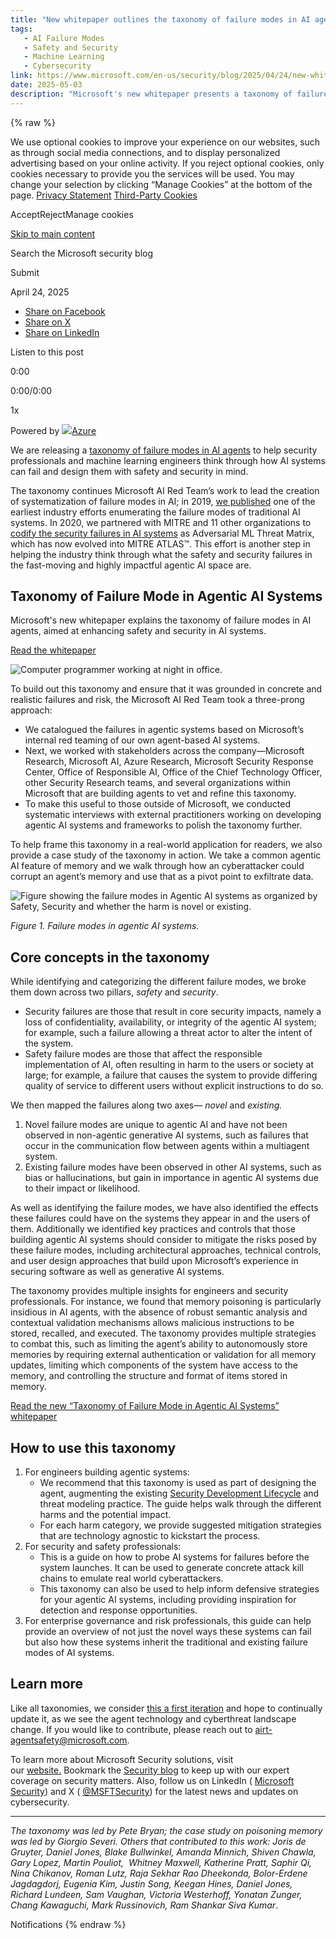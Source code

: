 ```yaml
---
title: "New whitepaper outlines the taxonomy of failure modes in AI agents | Microsoft Security Blog"
tags:
   - AI Failure Modes
   - Safety and Security
   - Machine Learning
   - Cybersecurity
link: https://www.microsoft.com/en-us/security/blog/2025/04/24/new-whitepaper-outlines-the-taxonomy-of-failure-modes-in-ai-agents/
date: 2025-05-03
description: "Microsoft's new whitepaper presents a taxonomy of failure modes in agentic AI systems, enhancing safety and security in AI design. It categorizes failures into safety and security, with distinctions between novel failures unique to agentic systems and existing failures observed in other AI types. Key insights include risks like memory poisoning, highlighting the need for robust semantic analysis and contextual validation. The taxonomy serves as a guide for engineers and security professionals to identify, model, and mitigate risks, prioritizing secure memory management and user design. This foundational work invites ongoing industry contributions to refine AI safety strategies."
---
```

{% raw %}

We use optional cookies to improve your experience on our websites, such as through social media connections, and to display personalized advertising based on your online activity. If you reject optional cookies, only cookies necessary to provide you the services will be used. You may change your selection by clicking “Manage Cookies” at the bottom of the page. [Privacy Statement](https://go.microsoft.com/fwlink/?LinkId=521839) [Third-Party Cookies](https://aka.ms/3rdpartycookies)

AcceptRejectManage cookies

[Skip to main content](javascript:void(0))

Search the Microsoft security blog

Submit

April 24, 2025

- [Share on Facebook](https://www.facebook.com/sharer.php?u=https://www.microsoft.com/en-us/security/blog/2025/04/24/new-whitepaper-outlines-the-taxonomy-of-failure-modes-in-ai-agents/)
- [Share on X](https://twitter.com/intent/tweet?url=https://www.microsoft.com/en-us/security/blog/2025/04/24/new-whitepaper-outlines-the-taxonomy-of-failure-modes-in-ai-agents/)
- [Share on LinkedIn](https://www.linkedin.com/shareArticle?mini=true&url=https://www.microsoft.com/en-us/security/blog/2025/04/24/new-whitepaper-outlines-the-taxonomy-of-failure-modes-in-ai-agents/)

Listen to this post

0:00

0:00/0:00

1x

Powered by [![](https://www.microsoft.com/en-us/security/blog/wp-content/plugins/ms-cloud-marketing-modules/assets/images/logo-azure@2x.png)Azure](https://azure.microsoft.com/en-us/products/cognitive-services/text-to-speech)

We are releasing a [taxonomy of failure modes in AI agents](https://cdn-dynmedia-1.microsoft.com/is/content/microsoftcorp/microsoft/final/en-us/microsoft-brand/documents/Taxonomy-of-Failure-Mode-in-Agentic-AI-Systems-Whitepaper.pdf) to help security professionals and machine learning engineers think through how AI systems can fail and design them with safety and security in mind.

The taxonomy continues Microsoft AI Red Team’s work to lead the creation of systematization of failure modes in AI; in 2019, [we published](https://arxiv.org/abs/1911.11034) one of the earliest industry efforts enumerating the failure modes of traditional AI systems. In 2020, we partnered with MITRE and 11 other organizations to [codify the security failures in AI systems](https://www.microsoft.com/en-us/security/blog/2020/10/22/cyberattacks-against-machine-learning-systems-are-more-common-than-you-think/) as Adversarial ML Threat Matrix, which has now evolved into MITRE ATLAS™. This effort is another step in helping the industry think through what the safety and security failures in the fast-moving and highly impactful agentic AI space are.

## Taxonomy of Failure Mode in Agentic AI Systems

Microsoft's new whitepaper explains the taxonomy of failure modes in AI agents, aimed at enhancing safety and security in AI systems.

[Read the whitepaper](https://cdn-dynmedia-1.microsoft.com/is/content/microsoftcorp/microsoft/final/en-us/microsoft-brand/documents/Taxonomy-of-Failure-Mode-in-Agentic-AI-Systems-Whitepaper.pdf)

![Computer programmer working at night in office.](https://www.microsoft.com/en-us/security/blog/wp-content/uploads/2025/02/MSC24-China-business-Getty-1469706272-rgb.jpg)

To build out this taxonomy and ensure that it was grounded in concrete and realistic failures and risk, the Microsoft AI Red Team took a three-prong approach:

- We catalogued the failures in agentic systems based on Microsoft’s internal red teaming of our own agent-based AI systems.
- Next, we worked with stakeholders across the company—Microsoft Research, Microsoft AI, Azure Research, Microsoft Security Response Center, Office of Responsible AI, Office of the Chief Technology Officer, other Security Research teams, and several organizations within Microsoft that are building agents to vet and refine this taxonomy.
- To make this useful to those outside of Microsoft, we conducted systematic interviews with external practitioners working on developing agentic AI systems and frameworks to polish the taxonomy further.

To help frame this taxonomy in a real-world application for readers, we also provide a case study of the taxonomy in action. We take a common agentic AI feature of memory and we walk through how an cyberattacker could corrupt an agent’s memory and use that as a pivot point to exfiltrate data.

![Figure showing the failure modes in Agentic AI systems as organized by Safety, Security and whether the harm is novel or existing.](https://www.microsoft.com/en-us/security/blog/2025/04/24/new-whitepaper-outlines-the-taxonomy-of-failure-modes-in-ai-agents/)

_Figure 1. Failure modes in agentic AI systems._

## Core concepts in the taxonomy

While identifying and categorizing the different failure modes, we broke them down across two pillars, _safety_ and _security_.

- Security failures are those that result in core security impacts, namely a loss of confidentiality, availability, or integrity of the agentic AI system; for example, such a failure allowing a threat actor to alter the intent of the system.
- Safety failure modes are those that affect the responsible implementation of AI, often resulting in harm to the users or society at large; for example, a failure that causes the system to provide differing quality of service to different users without explicit instructions to do so.

We then mapped the failures along two axes— _novel_ and _existing._

1. Novel failure modes are unique to agentic AI and have not been observed in non-agentic generative AI systems, such as failures that occur in the communication flow between agents within a multiagent system.
2. Existing failure modes have been observed in other AI systems, such as bias or hallucinations, but gain in importance in agentic AI systems due to their impact or likelihood.

As well as identifying the failure modes, we have also identified the effects these failures could have on the systems they appear in and the users of them. Additionally we identified key practices and controls that those building agentic AI systems should consider to mitigate the risks posed by these failure modes, including architectural approaches, technical controls, and user design approaches that build upon Microsoft’s experience in securing software as well as generative AI systems.

The taxonomy provides multiple insights for engineers and security professionals. For instance, we found that memory poisoning is particularly insidious in AI agents, with the absence of robust semantic analysis and contextual validation mechanisms allows malicious instructions to be stored, recalled, and executed. The taxonomy provides multiple strategies to combat this, such as limiting the agent’s ability to autonomously store memories by requiring external authentication or validation for all memory updates, limiting which components of the system have access to the memory, and controlling the structure and format of items stored in memory.

[Read the new “Taxonomy of Failure Mode in Agentic AI Systems” whitepaper](https://cdn-dynmedia-1.microsoft.com/is/content/microsoftcorp/microsoft/final/en-us/microsoft-brand/documents/Taxonomy-of-Failure-Mode-in-Agentic-AI-Systems-Whitepaper.pdf)

## How to use this taxonomy

1. For engineers building agentic systems:
   - We recommend that this taxonomy is used as part of designing the agent, augmenting the existing [Security Development Lifecycle](https://www.microsoft.com/en-us/securityengineering/sdl/) and threat modeling practice. The guide helps walk through the different harms and the potential impact.
   - For each harm category, we provide suggested mitigation strategies that are technology agnostic to kickstart the process.
2. For security and safety professionals:
   - This is a guide on how to probe AI systems for failures before the system launches. It can be used to generate concrete attack kill chains to emulate real world cyberattackers.
   - This taxonomy can also be used to help inform defensive strategies for your agentic AI systems, including providing inspiration for detection and response opportunities.
3. For enterprise governance and risk professionals, this guide can help provide an overview of not just the novel ways these systems can fail but also how these systems inherit the traditional and existing failure modes of AI systems.

## Learn more

Like all taxonomies, we consider [this a first iteration](https://cdn-dynmedia-1.microsoft.com/is/content/microsoftcorp/microsoft/final/en-us/microsoft-brand/documents/Taxonomy-of-Failure-Mode-in-Agentic-AI-Systems-Whitepaper.pdf) and hope to continually update it, as we see the agent technology and cyberthreat landscape change. If you would like to contribute, please reach out to airt-agentsafety@microsoft.com.

To learn more about Microsoft Security solutions, visit our [website.](https://www.microsoft.com/en-us/security/business) Bookmark the [Security blog](https://www.microsoft.com/security/blog/) to keep up with our expert coverage on security matters. Also, follow us on LinkedIn ( [Microsoft Security](https://www.linkedin.com/showcase/microsoft-security/)) and X ( [@MSFTSecurity](https://twitter.com/@MSFTSecurity)) for the latest news and updates on cybersecurity.

* * *

_The taxonomy was led by Pete Bryan; the case study on poisoning memory was led by Giorgio Severi. Others that contributed to this work: Joris de Gruyter, Daniel Jones, Blake Bullwinkel, Amanda Minnich, Shiven Chawla, Gary Lopez, Martin Pouliot,  Whitney Maxwell, Katherine Pratt, Saphir Qi, Nina Chikanov, Roman Lutz, Raja Sekhar Rao Dheekonda, Bolor-Erdene Jagdagdorj, Eugenia Kim, Justin Song, Keegan Hines, Daniel Jones, Richard Lundeen, Sam Vaughan, Victoria Westerhoff, Yonatan Zunger, Chang Kawaguchi, Mark Russinovich, Ram Shankar Siva Kumar_.

Notifications
{% endraw %}
